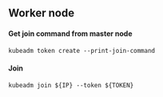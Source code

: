 ## Worker node

#### Get join command from master node
```
kubeadm token create --print-join-command
```

#### Join
```
kubeadm join ${IP} --token ${TOKEN}
```
